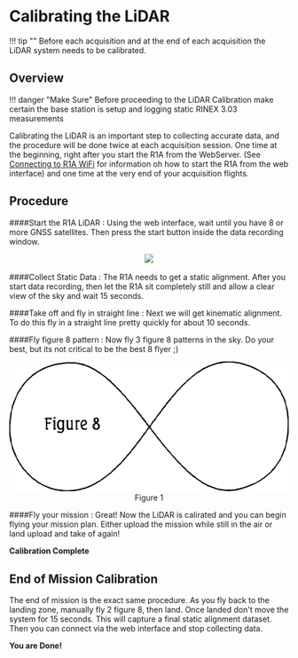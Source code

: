 # Calibrating the LiDAR

!!! tip ""
    Before each acquisition and at the end of each acquisition the LiDAR system needs to be calibrated.

## Overview

!!! danger "Make Sure"
    Before proceeding to the LiDAR Calibration make certain the base station is setup and logging static RINEX 3.03 measurements

Calibrating the LiDAR is an important step to collecting accurate data, and the procedure will be done twice at each acquisition session.  One time at the beginning, right after you start the R1A from the WebServer. (See [Connecting to R1A WiFi](../../quickstart/first-setup/#power-on-and-connecting-to-the-r1a) for information oh how to start the R1A from the web interface) and one time at the very end of your acquisition flights.

## Procedure

####Start the R1A LiDAR
:   Using the web interface, wait until you have 8 or more GNSS satellites. Then press the start button
    inside the data recording window.

<div style="text-align: center;"><img src="../../quickstart/img/web-interface.png" style="width: 350px;"></div>

####Collect Static Data
:   The R1A needs to get a static alignment. After you start data recording, then let the R1A
    sit completely still and allow a clear view of the sky and wait 15 seconds.

####Take off and fly in straight line
:   Next we will get kinematic alignment.  To do this fly in a straight line pretty quickly for
    about 10 seconds.

####Fly figure 8 pattern
:   Now fly 3 figure 8 patterns in the sky.  Do your best, but its not critical to be the best 8 flyer ;)

<div style="text-align: center;">
  <img src="../../img/figure-8.gif" style="width: 600px;">
  <figcaption>Figure 1</figcaption>
</div>

####Fly your mission
:   Great!  Now the LiDAR is calirated and you can begin flying your mission plan. Either upload the
    mission while still in the air or land upload and take of again!

**Calibration Complete**






## End of Mission Calibration

The end of mission is the exact same procedure.  As you fly back to the landing zone, manually fly 2 figure 8, then land.  Once landed don't move the system for 15 seconds.  This will capture a final static alignment dataset.    Then you can connect via the web interface and stop collecting data.

**You are Done!**
